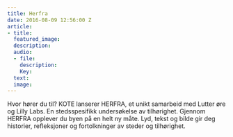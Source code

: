 ```yaml
---
title: Herfra
date: 2016-08-09 12:56:00 Z
article:
- title: 
  featured_image: 
  description: 
  audio:
  - file: 
    description: 
    Key: 
  text: 
  image: 
---
```


Hvor hører du til?
KOTE lanserer HERFRA, et unikt samarbeid med Lutter øre og Lilly Labs. En stedsspesifikk undersøkelse av tilhørighet. Gjennom HERFRA opplever du byen på en helt ny måte. Lyd, tekst og bilde gir deg historier, refleksjoner og fortolkninger av steder og tilhørighet.